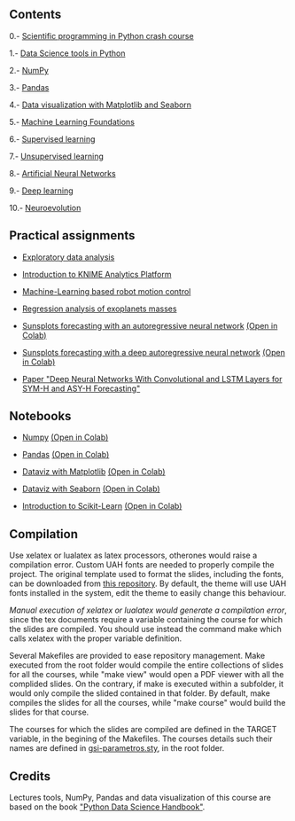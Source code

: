 ## Contents

0.- [Scientific programming in Python crash course](crash/)

1.- [Data Science tools in Python](tools/)

2.- [NumPy](numpy/)

3.- [Pandas](pandas/)

4.- [Data visualization with Matplotlib and Seaborn](dataviz/)

5.- [Machine Learning Foundations](mlfoundations/)

6.- [Supervised learning](supervised/)

7.- [Unsupervised learning](unsupervised/)

8.- [Artificial Neural Networks](ann/)

9.- [Deep learning](dl/)

10.- [Neuroevolution](neuroevolution/)

## Practical assignments

* [Exploratory data analysis](assignments/exploration/exploration.md)

* [Introduction to KNIME Analytics Platform](assignments/knime/intro.md)

* [Machine-Learning based robot motion control](assignments/robot/robot.md)

* [Regression analysis of exoplanets masses](assignments/exoplanets/exoplanets.md)

* [Sunsplots forecasting with an autoregressive neural network](assignments/sunspots/sunspots-ar.ipynb) [(Open in Colab)](https://githubtocolab.com/dfbarrero/dataCourse/blob/master/assignments/sunspots/sunspots-ar.ipynb)

* [Sunsplots forecasting with a deep autoregressive neural network](assignments/sunspots/sunspots-LTSM.ipynb) [(Open in Colab)](https://githubtocolab.com/dfbarrero/dataCourse/blob/master/assignments/sunspots/sunspots-LSTM.ipynb)

* [Paper "Deep Neural Networks With Convolutional and LSTM Layers for SYM-H and ASY-H Forecasting"](assignments/papers/symh.md)


## Notebooks

* [Numpy](numpy/numpy.ipynb) [(Open in Colab)](https://githubtocolab.com/dfbarrero/dataCourse/blob/master/numpy/numpy.ipynb)

* [Pandas](pandas/Pandas.ipynb) [(Open in Colab)](https://githubtocolab.com/dfbarrero/dataCourse/blob/master/pandas/Pandas.ipynb)

* [Dataviz with Matplotlib](dataviz/DatavizWithMatplotlib.ipynb) [(Open in Colab)](https://githubtocolab.com/dfbarrero/dataCourse/blob/master/dataviz/DatavizWithMatplotlib.ipynb)

* [Dataviz with Seaborn](dataviz/DatavizWithSeaborn.ipynb) [(Open in Colab)](https://githubtocolab.com/dfbarrero/dataCourse/blob/master/dataviz/DatavizWithSeaborn.ipynb)

* [Introduction to Scikit-Learn](mlfoundations/scikit-learn.ipynb) [(Open in Colab)](https://githubtocolab.com/dfbarrero/dataCourse/blob/master/mlfoundations/scikit-learn.ipynb)


## Compilation

Use xelatex or lualatex as latex processors, otherones would raise a compilation error. Custom UAH fonts are needed to properly compile the project. The original template used to format the slides, including the fonts, can be downloaded from [this repository](https://github.com/dfbarrero/UAH-beamer-template). By default, the theme will use UAH fonts installed in the system, edit the theme to easily change this behaviour.

*Manual execution of xelatex or lualatex would generate a compilation error*, since the tex documents require a variable containing the course for which the slides are compiled. You should use instead the command make which calls xelatex with the proper variable definition.

Several Makefiles are provided to ease repository management. Make executed from the root folder would compile the entire collections of slides for all the courses, while "make view" would open a PDF viewer with all the complided slides. On the contrary, if make is executed within a subfolder, it would only compile the slided contained in that folder. By default, make compiles the slides for all the courses, while "make course" would build the slides for that course.

The courses for which the slides are compiled are defined in the TARGET variable, in the begining of the Makefiles. The courses details such their names are defined in [gsi-parametros.sty](gsi-parametros.sty), in the root folder.

## Credits

Lectures tools, NumPy, Pandas and data visualization of this course are based on the book ["Python Data Science Handbook"](https://jakevdp.github.io/PythonDataScienceHandbook/).

